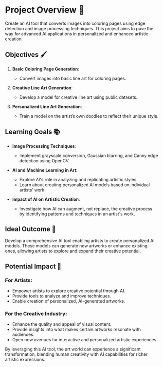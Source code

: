 # Project Overview 🎨

Create an AI tool that converts images into coloring pages using edge detection and image processing techniques. This project aims to pave the way for advanced AI applications in personalized and enhanced artistic creation.

## Objectives 🖌️

1. **Basic Coloring Page Generation**:
   - Convert images into basic line art for coloring pages.
   
2. **Creative Line Art Generation**:
   - Develop a model for creative line art using public datasets.

3. **Personalized Line Art Generation**:
   - Train a model on the artist’s own doodles to reflect their unique style.

## Learning Goals 📚

- **Image Processing Techniques**:
  - Implement grayscale conversion, Gaussian blurring, and Canny edge detection using OpenCV.
  
- **AI and Machine Learning in Art**:
  - Explore AI's role in analyzing and replicating artistic styles.
  - Learn about creating personalized AI models based on individual artists' work.

- **Impact of AI on Artistic Creation**:
  - Investigate how AI can augment, not replace, the creative process by identifying patterns and techniques in an artist's work.

## Ideal Outcome 🌟

Develop a comprehensive AI tool enabling artists to create personalized AI models. These models can generate new artworks or enhance existing ones, allowing artists to explore and expand their creative potential.

## Potential Impact 🚀

### For Artists:
- Empower artists to explore creative potential through AI.
- Provide tools to analyze and improve techniques.
- Enable creation of personalized, AI-generated artworks.

### For the Creative Industry:
- Enhance the quality and appeal of visual content.
- Provide insights into what makes certain artworks resonate with audiences.
- Open new avenues for interactive and personalized artistic experiences.

By leveraging this AI tool, the art world can experience a significant transformation, blending human creativity with AI capabilities for richer artistic expressions.

